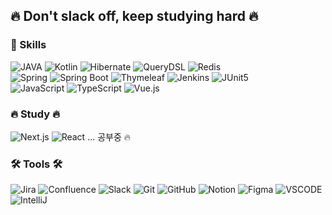 ## 🔥 Don't slack off, keep studying hard 🔥

### 🌿 Skills
[//]: # "[![NOMAD's github stats](https://github-readme-stats.vercel.app/api?username=restinbeat)](https://github.com/restinbeat/restinbeat)"

![JAVA](https://img.shields.io/badge/Java-007396?style=for-the-badge&logo=java&logoColor=white)
![Kotlin](https://img.shields.io/badge/kotlin-352A71?style=for-the-badge&logo=kotlin&logoColor=#white)
![Hibernate](https://img.shields.io/badge/JPA-59666C?style=for-the-badge&logo=jpa&logoColor=white)
![QueryDSL](https://img.shields.io/badge/querydsl-59666C?style=for-the-badge&logo=querydsl&logoColor=white)
![Redis](https://img.shields.io/badge/redis-FF4438?style=for-the-badge&logo=redis&logoColor=white)
<br>
![Spring](https://img.shields.io/badge/spring-6DB33F?style=for-the-badge&logo=spring&logoColor=white)
![Spring Boot](https://img.shields.io/badge/springboot-6DB33F?style=for-the-badge&logo=springboot&logoColor=white)
![Thymeleaf](https://img.shields.io/badge/thymeleaf-005F0F?style=for-the-badge&logo=thymeleaf&logoColor=white)
![Jenkins](https://img.shields.io/badge/jenkins-D24939?style=for-the-badge&logo=jenkins&logoColor=white)
![JUnit5](https://img.shields.io/badge/JUnit-25A162?style=for-the-badge&logo=JUnit5&logoColor=white)
<br>
![JavaScript](https://img.shields.io/badge/javascript-F7DF1E.svg?style=for-the-badge&logo=javascript&logoColor=20232a)
![TypeScript](https://img.shields.io/badge/typescript-3874C4.svg?style=for-the-badge&logo=typescript&logoColor=20232a)
![Vue.js](https://img.shields.io/badge/vue.js-4FC08D.svg?style=for-the-badge&logo=vue.js&logoColor=white)


### 🔥 Study 🔥

![Next.js](https://img.shields.io/badge/next.js-000000.svg?style=for-the-badge&logo=next.js&logoColor=white)
![React](https://img.shields.io/badge/react-20232a.svg?style=for-the-badge&logo=react&logoColor=61DAFB) ... 공부중 🔥

### 🛠 Tools 🛠</h3>

![Jira](https://img.shields.io/badge/jira-0052CC.svg?style=for-the-badge&logo=jira&logoColor=white)
![Confluence](https://img.shields.io/badge/confluence-172B4D.svg?style=for-the-badge&logo=confluence&logoColor=white)
![Slack](https://img.shields.io/badge/slack-4A154B.svg?style=for-the-badge&logo=slack&logoColor=white)
![Git](https://img.shields.io/badge/git-F05033.svg?style=for-the-badge&logo=git&logoColor=white)
![GitHub](https://img.shields.io/badge/github-181717.svg?style=for-the-badge&logo=github&logoColor=white)
![Notion](https://img.shields.io/badge/Notion-F3F3F3.svg?style=for-the-badge&logo=notion&logoColor=black)
![Figma](https://img.shields.io/badge/figma-F24E1E.svg?style=for-the-badge&logo=figma&logoColor=white)
![VSCODE](https://img.shields.io/badge/VSCode-2C2C32.svg?style=for-the-badge&logo=visual-studio-code&logoColor=22ABF3)
![IntelliJ](https://img.shields.io/badge/intellij-2C2C32.svg?style=for-the-badge&logo=intellijidea&logoColor=F37726)

